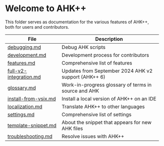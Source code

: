 # Welcome to AHK++

This folder serves as documentation for the various features of AHK++, both for users and contributors.

| File                                               | Description                                          |
| -------------------------------------------------- | ---------------------------------------------------- |
| [debugging.md](./debugging.md)                     | Debug AHK scripts                                    |
| [development.md](./development.md)                 | Development process for contributors                 |
| [features.md](./features.md)                       | Comprehensive list of features                       |
| [full-v2-integration.md](./full-v2-integration.md) | Updates from September 2024 AHK v2 support (AHK++ 6) |
| [glossary.md](./glossary.md)                       | Work-in-progress glossary of terms in source and AHK |
| [install-from-vsix.md](./install-from-vsix.md)     | Install a local version of AHK++ on an IDE           |
| [localization.md](./localization.md)               | Translate AHK++ to other languages                   |
| [settings.md](./settings.md)                       | Comprehensive list of settings                       |
| [template-snippet.md](./template-snippet.md)       | About the snippet that appears for new AHK files     |
| [troubleshooting.md](./troubleshooting.md)         | Resolve issues with AHK++                            |
